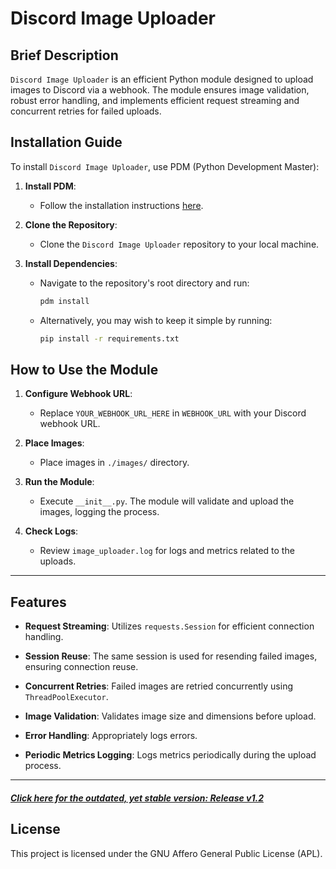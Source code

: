# Discord Image Uploader

## Brief Description
`Discord Image Uploader` is an efficient Python module designed to upload images to Discord via a webhook. The module ensures image validation, robust error handling, and implements efficient request streaming and concurrent retries for failed uploads.

## Installation Guide
To install `Discord Image Uploader`, use PDM (Python Development Master):

1. **Install PDM**:
   - Follow the installation instructions [here](https://pdm.fming.dev/latest/, "Official Site").
   
2. **Clone the Repository**:
   - Clone the `Discord Image Uploader` repository to your local machine.

3. **Install Dependencies**:
   - Navigate to the repository's root directory and run:

     ```sh
     pdm install
     ```
   
   - Alternatively, you may wish to keep it simple by running:
   
      ```sh
      pip install -r requirements.txt
      ```

## How to Use the Module

1. **Configure Webhook URL**:
   - Replace `YOUR_WEBHOOK_URL_HERE` in `WEBHOOK_URL` with your Discord webhook URL.

2. **Place Images**:
   - Place images in `./images/` directory.

3. **Run the Module**:
   - Execute `__init__.py`. The module will validate and upload the images, logging the process.

4. **Check Logs**:
   - Review `image_uploader.log` for logs and metrics related to the uploads.

---

## Features

- **Request Streaming**: Utilizes `requests.Session` for efficient connection handling.

- **Session Reuse**: The same session is used for resending failed images, ensuring connection reuse.

- **Concurrent Retries**: Failed images are retried concurrently using `ThreadPoolExecutor`.

- **Image Validation**: Validates image size and dimensions before upload.

- **Error Handling**: Appropriately logs errors.

- **Periodic Metrics Logging**: Logs metrics periodically during the upload process.

---

##### ***[Click here for the outdated, yet stable version: Release v1.2](https://github.com/Daethyra/Webhook-Automation/releases/tag/v1.2, "Direct link")***

## License
This project is licensed under the GNU Affero General Public License (APL).
